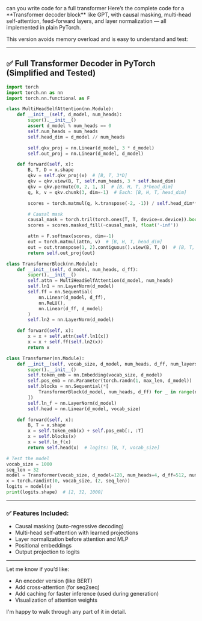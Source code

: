 <frankie>
can you write code for a full transformer
</frankie>
Here’s the complete code for a **Transformer decoder block** like GPT, with causal masking, multi-head self-attention, feed-forward layers, and layer normalization — all implemented in plain PyTorch.

This version avoids memory overload and is easy to understand and test:

---

## ✅ Full Transformer Decoder in PyTorch (Simplified and Tested)

```python
import torch
import torch.nn as nn
import torch.nn.functional as F

class MultiHeadSelfAttention(nn.Module):
    def __init__(self, d_model, num_heads):
        super().__init__()
        assert d_model % num_heads == 0
        self.num_heads = num_heads
        self.head_dim = d_model // num_heads

        self.qkv_proj = nn.Linear(d_model, 3 * d_model)
        self.out_proj = nn.Linear(d_model, d_model)

    def forward(self, x):
        B, T, D = x.shape
        qkv = self.qkv_proj(x)  # [B, T, 3*D]
        qkv = qkv.view(B, T, self.num_heads, 3 * self.head_dim)
        qkv = qkv.permute(0, 2, 1, 3)  # [B, H, T, 3*head_dim]
        q, k, v = qkv.chunk(3, dim=-1)  # Each: [B, H, T, head_dim]

        scores = torch.matmul(q, k.transpose(-2, -1)) / self.head_dim**0.5  # [B, H, T, T]

        # Causal mask
        causal_mask = torch.tril(torch.ones(T, T, device=x.device)).bool()
        scores = scores.masked_fill(~causal_mask, float('-inf'))

        attn = F.softmax(scores, dim=-1)
        out = torch.matmul(attn, v)  # [B, H, T, head_dim]
        out = out.transpose(1, 2).contiguous().view(B, T, D)  # [B, T, D]
        return self.out_proj(out)

class TransformerBlock(nn.Module):
    def __init__(self, d_model, num_heads, d_ff):
        super().__init__()
        self.attn = MultiHeadSelfAttention(d_model, num_heads)
        self.ln1 = nn.LayerNorm(d_model)
        self.ff = nn.Sequential(
            nn.Linear(d_model, d_ff),
            nn.ReLU(),
            nn.Linear(d_ff, d_model)
        )
        self.ln2 = nn.LayerNorm(d_model)

    def forward(self, x):
        x = x + self.attn(self.ln1(x))
        x = x + self.ff(self.ln2(x))
        return x

class Transformer(nn.Module):
    def __init__(self, vocab_size, d_model, num_heads, d_ff, num_layers, max_len):
        super().__init__()
        self.token_emb = nn.Embedding(vocab_size, d_model)
        self.pos_emb = nn.Parameter(torch.randn(1, max_len, d_model))
        self.blocks = nn.Sequential(*[
            TransformerBlock(d_model, num_heads, d_ff) for _ in range(num_layers)
        ])
        self.ln_f = nn.LayerNorm(d_model)
        self.head = nn.Linear(d_model, vocab_size)

    def forward(self, x):
        B, T = x.shape
        x = self.token_emb(x) + self.pos_emb[:, :T]
        x = self.blocks(x)
        x = self.ln_f(x)
        return self.head(x)  # logits: [B, T, vocab_size]

# Test the model
vocab_size = 1000
seq_len = 32
model = Transformer(vocab_size, d_model=128, num_heads=4, d_ff=512, num_layers=2, max_len=seq_len)
x = torch.randint(0, vocab_size, (2, seq_len))
logits = model(x)
print(logits.shape)  # [2, 32, 1000]
```

---

### ✅ Features Included:

* Causal masking (auto-regressive decoding)
* Multi-head self-attention with learned projections
* Layer normalization before attention and MLP
* Positional embeddings
* Output projection to logits

---

Let me know if you’d like:

* An encoder version (like BERT)
* Add cross-attention (for seq2seq)
* Add caching for faster inference (used during generation)
* Visualization of attention weights

I'm happy to walk through any part of it in detail.

